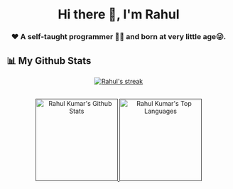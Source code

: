 <h1 align="center">Hi there 👋, I'm Rahul</h1>
<h3 align="center">❤️ A self-taught programmer 🧑‍💻 and born at very little age😜.</h3>
<h2>📊 My Github Stats</h2>
<p align="center">
    <a href="https://github.com/rahulpromact/github-readme-streak-stats">
        <img title="🔥 Get streak stats for your profile at git.io/streak-stats" alt="Rahul's streak" src="https://github-readme-streak-stats.herokuapp.com/?user=rahulpromact&theme=black-ice&hide_border=true&stroke=0000&background=060A0CD0"/>
    </a>
</p>
  <br/>
  <div align="center">  
  <a href =""> <img height = "185rem" alt="Rahul Kumar's Github Stats" src="https://github-readme-stats.vercel.app/api?username=rahulpromact&show_icons=true&count_private=true&theme=react&hide_border=true&bg_color=0D1117" /> </a>
  <a href =""><img height = "185rem" alt="Rahul Kumar's Top Languages" src="https://github-readme-stats.vercel.app/api/top-langs/?username=rahulpromact&langs_count=8&count_private=true&layout=compact&theme=react&hide_border=true&bg_color=0D1117" /></a>
    </div>
  <br/>

